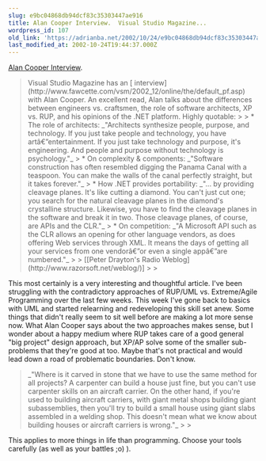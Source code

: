 ```yaml
---
slug: e9bc04868db94dcf83c35303447ae916
title: Alan Cooper Interview.  Visual Studio Magazine...
wordpress_id: 107
old_link: 'https://adrianba.net/2002/10/24/e9bc04868db94dcf83c35303447ae916/'
last_modified_at: 2002-10-24T19:44:37.000Z
---
```


[Alan
Cooper Interview](http://www.razorsoft.net/weblog/2002/10/22.html#a358). 


<blockquote>Visual Studio Magazine has an
[
interview](http://www.fawcette.com/vsm/2002_12/online/the/default_pf.asp) with Alan Cooper. An excellent read, Alan talks
about the differences between engineers vs. craftsmen, the
role of software architects, XP vs. RUP, and his opinions of the
.NET platform. Highly quotable:
> 
>   * The role of architects: _"Architects synthesize people,
purpose, and technology. If you just take people and technology,
you have artâ€”entertainment. If you just take technology and
purpose, it's engineering. And people and purpose without
technology is psychology."_
>   * On complexity & components: _"Software construction has
often resembled digging the Panama Canal with a teaspoon. You can
make the walls of the canal perfectly straight, but it takes
forever."_
>   * How .NET provides portability: _"... by providing cleavage
planes. It's like cutting a diamond. You can't just cut one; you
search for the natural cleavage planes in the diamond's crystalline
structure. Likewise, you have to find the cleavage planes in the
software and break it in two. Those cleavage planes, of course, are
APIs and the CLR."_
>   * On competition: _"A Microsoft API such as the CLR allows an
opening for other language vendors, as does offering Web services
through XML. It means the days of getting all your services from
one vendorâ€”or even a single appâ€”are
numbered."_
> 
> [[Peter Drayton's
Radio Weblog](http://www.razorsoft.net/weblog/)]
> 
> </blockquote>

This most certainly is a very interesting and thoughtful
article. I've been struggling with the contradictory approaches of
RUP/UML vs. Extreme/Agile Programming over the last few weeks. This
week I've gone back to basics with UML and started relearning and
redeveloping this skill set anew. Some things that didn't really
seem to sit well before are making a lot more sense now. What Alan
Cooper says about the two approaches makes sense, but I wonder
about a happy medium where RUP takes care of a good general "big
project" design approach, but XP/AP solve some of the smaller
sub-problems that they're good at too. Maybe that's not practical
and would lead down a road of problematic boundaries. Don't
know.

<blockquote>_"Where is it carved in stone that we have to use the same
method for all projects? A carpenter can build a house just fine,
but you can't use carpenter skills on an aircraft carrier. On the
other hand, if you're used to building aircraft carriers, with
giant metal shops building giant subassemblies, then you'll try to
build a small house using giant slabs assembled in a welding shop.
This doesn't mean what we know about building houses or aircraft
carriers is wrong."_
> 
> </blockquote>

This applies to more things in life than programming. Choose
your tools carefully (as well as your battles ;o) ).

